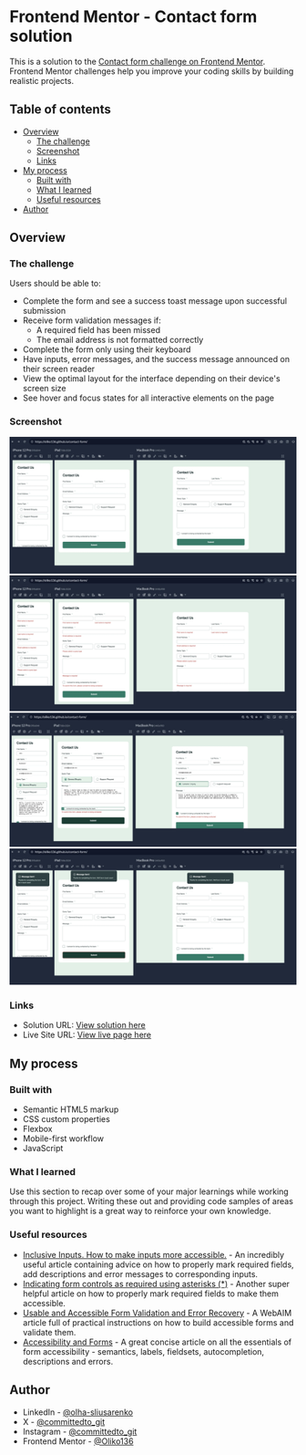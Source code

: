 # Frontend Mentor - Contact form solution

This is a solution to the [Contact form challenge on Frontend Mentor](https://www.frontendmentor.io/challenges/contact-form--G-hYlqKJj). Frontend Mentor challenges help you improve your coding skills by building realistic projects.

## Table of contents

- [Overview](#overview)
  - [The challenge](#the-challenge)
  - [Screenshot](#screenshot)
  - [Links](#links)
- [My process](#my-process)
  - [Built with](#built-with)
  - [What I learned](#what-i-learned)
  - [Useful resources](#useful-resources)
- [Author](#author)

## Overview

### The challenge

Users should be able to:

- Complete the form and see a success toast message upon successful submission
- Receive form validation messages if:
  - A required field has been missed
  - The email address is not formatted correctly
- Complete the form only using their keyboard
- Have inputs, error messages, and the success message announced on their screen reader
- View the optimal layout for the interface depending on their device's screen size
- See hover and focus states for all interactive elements on the page

### Screenshot

![](./assets/images/form-empty.webp)
![](./assets/images/form-error.webp)
![](./assets/images/form-filled.webp)
![](./assets/images/form-success.webp)

### Links

- Solution URL: [View solution here](https://github.com/Oliko136/contact-form)
- Live Site URL: [View live page here](https://oliko136.github.io/contact-form/)

## My process

### Built with

- Semantic HTML5 markup
- CSS custom properties
- Flexbox
- Mobile-first workflow
- JavaScript

### What I learned

Use this section to recap over some of your major learnings while working through this project. Writing these out and providing code samples of areas you want to highlight is a great way to reinforce your own knowledge.

### Useful resources

- [Inclusive Inputs. How to make inputs more accessible.](https://www.ovl.design/text/inclusive-inputs/) - An incredibly useful article containing advice on how to properly mark required fields, add descriptions and error messages to corresponding inputs.
- [Indicating form controls as required using asterisks (\*)](https://www.accessibility-developer-guide.com/examples/forms/required/#first-approach-using-aria) - Another super helpful article on how to properly mark required fields to make them accessible.
- [Usable and Accessible Form Validation and Error Recovery](https://webaim.org/techniques/formvalidation/) - A WebAIM article full of practical instructions on how to build accessible forms and validate them.
- [Accessibility and Forms](https://web.dev/learn/accessibility/forms) - A great concise article on all the essentials of form accessibility - semantics, labels, fieldsets, autocompletion, descriptions and errors.

## Author

- LinkedIn - [@olha-sliusarenko](https://www.linkedin.com/in/olha-sliusarenko/)
- X - [@committedto_git](https://x.com/committedto_git)
- Instagram - [@committedto_git](https://www.instagram.com/committedto_git/)
- Frontend Mentor - [@Oliko136](https://www.frontendmentor.io/profile/Oliko136)
